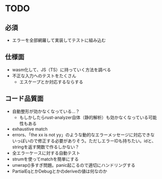 # TODO

## 必須

- エラーを全部網羅して実装してテストに組み込む

## 仕様面

- wasm化して、JS（TS）に持っていく方法を調べる
- 不正な入力へのテストをたくさん
  - エスケープとか対応するならする

## コード品質面

- 自動整形が効かなくなっている…？
  - もしかしたらrust-analyzer自体（静的解析）も効かなくなっている可能性もある
- exhaustive match
- errors、「the xx is not yy」のような動的なエラーメッセージに対応できないっぽいので修正する必要がありそう。ただしエラーIDも持ちたい。idと、stringを返す関数で作るしかない？
- 全エラーケースに対する自動テスト
- strumを使ってmatchを簡単にする
- unwrap()多すぎ問題。panic起こるので適切にハンドリングする
- PartialEqとかDebugとかのderiveの値は何なのか
